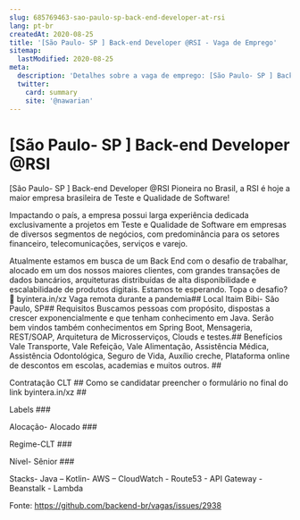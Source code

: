 ```yaml
---
slug: 685769463-sao-paulo-sp-back-end-developer-at-rsi
lang: pt-br
createdAt: 2020-08-25
title: '[São Paulo- SP ] Back-end Developer @RSI - Vaga de Emprego'
sitemap:
  lastModified: 2020-08-25
meta:
  description: 'Detalhes sobre a vaga de emprego: [São Paulo- SP ] Back-end Developer @RSI'
  twitter:
    card: summary
    site: '@nawarian'
---
```


# [São Paulo- SP ] Back-end Developer @RSI

[São Paulo- SP ] Back-end Developer @RSI
Pioneira no Brasil, a RSI é hoje a maior empresa brasileira de Teste e Qualidade de Software!

Impactando o país, a empresa possui larga experiência dedicada exclusivamente a projetos em Teste e Qualidade de Software em empresas de diversos segmentos de negócios, com predominância para os setores financeiro, telecomunicações, serviços e varejo.

Atualmente estamos em busca de um Back End com o desafio de trabalhar, alocado em um dos nossos maiores clientes, com grandes transações de dados bancários, arquiteturas distribuídas de alta disponibilidade e escalabilidade de produtos digitais.
Estamos te esperando. Topa o desafio? 🙂 
byintera.in/xz
Vaga remota durante a pandemia##
Local Itaim Bibi- São Paulo, SP##
Requisitos Buscamos pessoas com propósito, dispostas a crescer exponencialmente e que tenham conhecimento em Java. Serão bem vindos também conhecimentos em Spring Boot, Mensageria, REST/SOAP, Arquitetura de Microsserviços, Clouds e testes.##
Benefícios Vale Transporte, Vale Refeição, Vale Alimentação, Assistência Médica, Assistência Odontológica, Seguro de Vida, Auxílio creche, Plataforma online de descontos em escolas, academias e muitos outros. ##

Contratação CLT ##
Como se candidatar preencher o formulário no final do link byintera.in/xz ##

Labels ###

Alocação- Alocado ###

Regime-CLT ###

Nível- Sênior ###

Stacks- Java – Kotlin- AWS – CloudWatch - Route53 - API Gateway - Beanstalk - Lambda




Fonte: https://github.com/backend-br/vagas/issues/2938